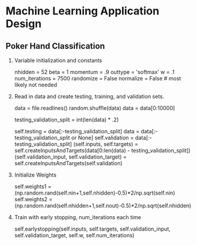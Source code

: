 # Machine Learning Application Design

## Poker Hand Classification

1. Variable initialization and constants

    nhidden = 52
    beta = 1
    momentum = .9
    outtype = 'softmax'
    w = .1
    num_iterations = 7500
    randomize = False
    normalize = False # most likely not needed

2. Read in data and create testing, training, and validation sets.

    data = file.readlines()
    random.shuffle(data)
    data = data[0:10000]
    
    testing_validation_split = int(len(data) * .2)

    self.testing = data[:-testing_validation_split]
    data = data[:-testing_validation_split or None]
    self.validation = data[:-testing_validation_split]
    (self.inputs, self.targets) = self.createInputsAndTargets(data[0:len(data) - testing_validation_split])
    (self.validation_input, self.validation_target) = self.createInputsAndTargets(self.validation)

3. Initialize Weights

    self.weights1 = (np.random.rand(self.nin+1,self.nhidden)-0.5)*2/np.sqrt(self.nin)
    self.weights2 = (np.random.rand(self.nhidden+1,self.nout)-0.5)*2/np.sqrt(self.nhidden)

4. Train with early stopping, num_iterations each time

    self.earlystopping(self.inputs, self.targets, self.validation_input, self.validation_target, self.w, self.num_iterations)

